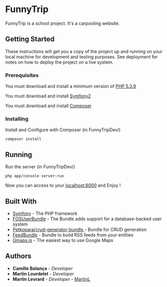 # FunnyTrip

FunnyTrip is a school project. It's a carpooling website.

## Getting Started

These instructions will get you a copy of the project up and running on your local machine for development and testing purposes. See deployment for notes on how to deploy the project on a live system.

### Prerequisites

You must download and install a minimum version of [PHP 5.3.9](https://secure.php.net/manual/fr/install.php)

You must download and install [Symfony2](https://symfony.com/doc/2.8/setup.html)

You must download and install [Composer](https://getcomposer.org/download/)


### Installing

Install and Configure with Composer (in FunnyTripDev/)

```
composer install
```

## Running

Run the server (in FunnyTripDev/)

```
php app/console server:run
```

Now you can access to your [localhost:8000](http://localhost:8000) and Enjoy !

## Built With

* [Symfony](https://symfony.com/) - The PHP framework
* [FOSUserBundle](https://github.com/FriendsOfSymfony/FOSUserBundle/) - The Bundle adds support for a database-backed user system
* [Petkopara/crud-generator-bundle ](https://packagist.org/packages/petkopara/crud-generator-bundle) - Bundle for CRUD generation
* [FeedBundle](https://github.com/eko/FeedBundle) - Bundle to build RSS feeds from your entities
* [Gmaps.js](https://github.com/hpneo/gmaps) - The easiest way to use Google Maps

## Authors

* **Camille Balança** - *Developer*
* **Martin Lourdelet** - *Developer*
* **Martin Levrard** - *Developer* - [MartinL](https://github.com/Martinus72)
